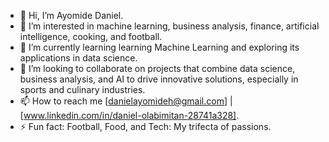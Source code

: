 - 👋 Hi, I’m Ayomide Daniel.
- 👀 I’m interested in machine learning, business analysis, finance, artificial intelligence, cooking, and football.
- 🌱 I’m currently learning learning Machine Learning and exploring its applications in data science.
- 💞️ I’m looking to collaborate on projects that combine data science, business analysis, and AI to drive innovative solutions, especially in sports and culinary industries.
- 📫 How to reach me [danielayomideh@gmail.com] | [www.linkedin.com/in/daniel-olabimitan-28741a328].
- ⚡ Fun fact: Football, Food, and Tech: My trifecta of passions.

<!---
Sukonmi/Sukonmi is a ✨ special ✨ repository because its `README.md` (this file) appears on your GitHub profile.
You can click the Preview link to take a look at your changes.
--->
